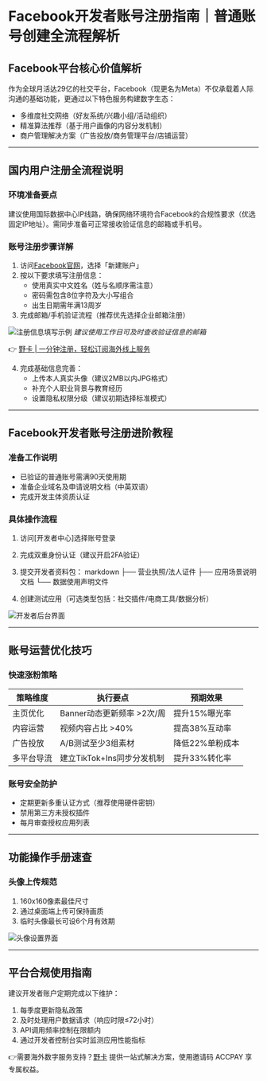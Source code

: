 # Facebook开发者账号注册指南｜普通账号创建全流程解析

## Facebook平台核心价值解析
作为全球月活达29亿的社交平台，Facebook（现更名为Meta）不仅承载着人际沟通的基础功能，更通过以下特色服务构建数字生态：
- 多维度社交网络（好友系统/兴趣小组/活动组织）
- 精准算法推荐（基于用户画像的内容分发机制）
- 商户管理解决方案（广告投放/商务管理平台/店铺运营）

---

## 国内用户注册全流程说明
### 环境准备要点
建议使用国际数据中心IP线路，确保网络环境符合Facebook的合规性要求（优选固定IP地址）。需同步准备可正常接收验证信息的邮箱或手机号。

### 账号注册步骤详解
1. 访问[Facebook官网](https://www.facebook.com)，选择「新建账户」
2. 按以下要求填写注册信息：
   - 使用真实中文姓名（姓与名顺序需注意）
   - 密码需包含8位字符及大小写组合
   - 出生日期需年满13周岁
3. 完成邮箱/手机验证流程（推荐优先选择企业邮箱注册）

![注册信息填写示例](https://bbtdd.com/wp-content/uploads/img/488646747.webp)
*建议使用工作日可及时查收验证信息的邮箱*

👉 [野卡 | 一分钟注册，轻松订阅海外线上服务](https://bbtdd.com/yeka)

4. 完成基础信息完善：
   - 上传本人真实头像（建议2MB以内JPG格式）
   - 补充个人职业背景与教育经历
   - 设置隐私权限分级（建议初期选择标准模式）

---

## Facebook开发者账号注册进阶教程
### 准备工作说明
- 已验证的普通账号需满90天使用期
- 准备企业域名及申请说明文档（中英双语）
- 完成开发主体资质认证

### 具体操作流程
1. 访问[开发者中心]选择账号登录
2. 完成双重身份认证（建议开启2FA验证）
3. 提交开发者资料包：
   markdown
   ├── 营业执照/法人证件
   ├── 应用场景说明文档
   └── 数据使用声明文件
   
4. 创建测试应用（可选类型包括：社交插件/电商工具/数据分析）

![开发者后台界面](https://bbtdd.com/wp-content/uploads/img/4252215467280.webp)

---

## 账号运营优化技巧
### 快速涨粉策略
| 策略维度       | 执行要点                         | 预期效果           |
|----------------|----------------------------------|--------------------|
| 主页优化       | Banner动态更新频率 >2次/周      | 提升15%曝光率     |
| 内容运营       | 视频内容占比 >40%               | 提高38%互动率     |
| 广告投放       | A/B测试至少3组素材              | 降低22%单粉成本   |
| 多平台导流     | 建立TikTok+Ins同步分发机制       | 提升33%转化率     |

### 账号安全防护
- 定期更新多重认证方式（推荐使用硬件密钥）
- 禁用第三方未授权插件
- 每月审查授权应用列表

---

## 功能操作手册速查
### 头像上传规范
1. 160x160像素最佳尺寸
2. 通过桌面端上传可保持画质
3. 临时头像最长可设6个月有效期

![头像设置界面](https://bbtdd.com/wp-content/uploads/img/2179175139.webp)

---

## 平台合规使用指南
建议开发者账户定期完成以下维护：
1. 每季度更新隐私政策
2. 及时处理用户数据请求（响应时限≤72小时）
3. API调用频率控制在限额内
4. 通过开发者控制台实时监测应用性能指标

👉需要海外数字服务支持？[野卡](https://bbtdd.com/yeka) 提供一站式解决方案，使用邀请码 ACCPAY 享专属权益。